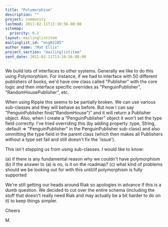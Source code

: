 ```yaml
---
title: "Polymorphism"
description: ""
project: community
lastmod: 2011-02-11T13:10:56-08:00
sitemap:
  priority: 0.2
layout: mailinglistitem
mailinglist_id: "msg02285"
author_name: "Mat Ellis"
project_section: "mailinglistitem"
sent_date: 2011-02-11T13:10:56-08:00
---
```



We build lots of interfaces to other systems. Generally we like to do this 
using Polymorphism. For instance, if we had to interface with 50 different 
publishers of books, we'd have one class called "Publisher" with the core logic 
and then interface specific overrides as "PenguinPublisher", 
"RandomHousePublisher", etc.

When using Ripple this seems to be partially broken. We can use various 
sub-classes and they will behave as before. But now I can say 
"PenguinPublisher.find("RandomHouse")" and it will return a Publisher object. 
Also, when I create a "PenguinPublisher" object it won't set the type field 
correctly. I've tried overriding this (by adding property :type, String, 
:default =&gt; "PenguinPublisher" in the PenguinPublisher sub-class) and also 
ommitting the type field in the parent class (which then makes all Publishers 
without a type set fail and still doesn't fix the 'issue').

This isn't stopping us from using sub-classes. I would like to know:

(a) if there is any fundamental reason why we couldn't have polymorphism 
(b) if the answer to (a) is no, is it on the roadmap?
(c) what kind of problems should we be looking out for with this until/if 
polymorphism is fully supported

We're still getting our heads around Riak so apologies in advance if this is a 
dumb question. We decided to cut over the entire schema (including the stuff 
that doesn't really need Riak and may actually be a bit harder to do on it) to 
keep things simpler.

Cheers

M.
